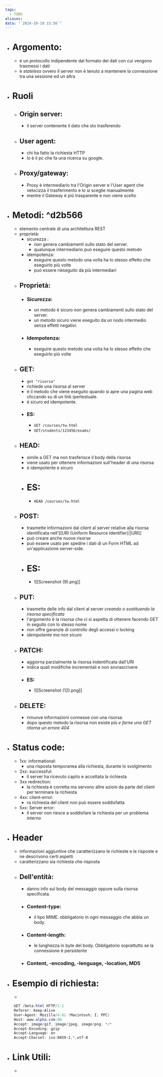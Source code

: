 ```yaml
---
tags:
  - TODO
aliases: 
data: "`2024-10-10 15:56`"
---
```

- # Argomento:
	- è un protocollo indipendente dal formato dei dati con cui vengono trasmessi i dati 
	- è _stateless_ ovvero il server non è tenuto a mantenere la connessione tra una sessione ed un altra 
- # Ruoli 
	- ## Origin server:
		- il server contenente il dato che sto trasferendo
	- ## User agent:
		- chi ha fatto la richiesta HTTP 
		- lo è il pc che fa una ricerca su google.
	- ## Proxy/gateway:
		- Proxy è intermediario tra l'Origin server e l'User agent che velocizza il trasferimento e lo si sceglie manualmente
		- mentre il Gateway è più trasparente e non viene scelto 
- # Metodi: ^d2b566
	- elemento centrale di una architettura REST
	- proprietà:
		- sicurezza :
			- non genera cambiamenti sullo stato del server.
			- qualunque intermediario può eseguire questo metodo
		- idempotenza:
			- eseguire questo metodo una volta ha lo stesso effetto che eseguirlo più volte
			- può essere rieseguito da più intermediari 
	- ## Proprietà:
		- ### Sicurezza:
			- un metodo é sicuro non genera cambiamenti sullo stato del server.
			- un metodo sicuro viene eseguito da un nodo intermedio senza effetti negativi.
	    - ### Idempotenza: 
		    - eseguire questo metodo una volta ha lo stesso effetto che eseguirlo più volte
	- ## GET:
		- `get "risorsa" `
		- richiede una risorsa al server
		- è il metodo che viene eseguito quando si apre una pagina web cliccando su di un link ipertestuale.
		- é sicuro ed idempotente.
		- ### ES:
			- `GET /courses/tw.html`
			- `GET/students/123456/exams/`
	- ## HEAD:
		- simile a GET ma non trasferisce il body della risorsa
	    - viene usato per ottenere informazioni sull'header di una risorsa
	    - è idempotente e sicuro
	    - # ES: 
		    - `HEAD /courses/tw.html`
	- ## POST:
		- trasmette informazioni dal client al server relative alla risorsa identificata nell'[[URI (Uniform Resource Identifier)||URI]] 
		- può creare anche nuove risorse 
		- può essere usato per spedire i dati di un Form HTML ad un'applicazione server-side.
		- # ES:
			- ![[Screenshot (9).png]]
	- ## PUT:
		- trasmette delle info dal client al server _creando o sostituendo la risorsa specificata_  
		- l'argomento è la risorsa che ci si aspetta di ottenere facendo GET in seguito con lo stesso nome 
		- non offre garanzie di controllo degli accessi o locking
		- _idempotente ma non sicuro_
	- ## PATCH:
		- aggiorna parzialmente la risorsa indentificata dall'URI
		- indica quali modifiche incrementali e non sovrascrivere 
		- ### ES:
			- ![[Screenshot (12).png]]
	- ## DELETE:
		- rimuove informazioni connesse con una risorsa.
		- dopo questo metodo la risorsa non esiste più _e farne una GET ritorna un errore 404_  
- # Status code:
	- 1xx: informational:
		- una risposta temporanea alla richiesta, durante lo svolgimento
	- 2xx: successful: 
		- il server ha ricevuto capito e accettata la richiesta
	- 3xx redirection:
		- la richiesta è corretta ma servono altre azioni da parte del client per terminare la richiesta 
	- 4xx: client-error:
		- ra richiesta del client non può essere soddisfatta
	- 5xx: Server error: 
		- il server non riesce a soddisfare la richiesta per un problema interno
- # Header 
	- informazioni aggiuntive che caratterizzano le richieste e le risposte e ne descrivono certi aspetti
	- caratterizzano sia richiesta che risposta
	- ## Dell'entità:
		- danno info sul body del messaggio oppure sulla risorsa specificata.
		- ### Content-type: 
			- il tipo MIME. obbligatorio in ogni messaggio che abbia un body.
		- ### Content-length:
			- le lunghezza in byte del body. Obbligatorio soprattutto se la connessione è persistente
		- ### Content, -encoding, -lenguage, -location, MD5
- # Esempio di richiesta:
	- ```
``` powershell
	GET /beta.html HTTP/1.1
	Referer: Keep-Alive
	User-Agent: Mozilla/4.61 (Macintosh; I; PPC)
	Host: www.alpha.com:80
	Accept: image/gif, image/jpeg, image/png, */*
	Accept-Encoding: gzip
	Accept-Language: en
	Accept-Charset: iso-8859-1,*,utf-8

```
- # Link Utili:
	- 